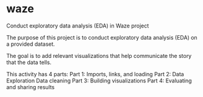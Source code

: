 # waze
Conduct exploratory data analysis (EDA) in Waze project

The purpose of this project is to conduct exploratory data analysis (EDA) on a provided dataset.

The goal is to add relevant visualizations that help communicate the story that the data tells.

This activity has 4 parts:
Part 1: Imports, links, and loading
Part 2: Data Exploration
Data cleaning
Part 3: Building visualizations
Part 4: Evaluating and sharing results
